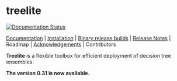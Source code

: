 # treelite

[![Documentation Status](https://readthedocs.org/projects/treelite/badge/?version=latest)](http://treelite.readthedocs.io/en/latest/?badge=latest)

[Documentation](http://treelite.io) |
[Installation](http://treelite.readthedocs.io/en/latest/install.html) |
[Binary release builds](https://github.com/hcho3/treelite-wheels) |
[Release Notes](NEWS.md) |
Roadmap |
[Acknowledgements](ACKNOWLEDGMENTS.md) |
Contributors

**Treelite** is a flexible toolbox for efficient deployment of decision tree
ensembles.

**The version 0.31 is now available.**
